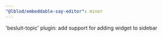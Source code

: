 ```yaml
---
"@lblod/embeddable-say-editor": minor
---
```


'besluit-topic' plugin: add support for adding widget to sidebar
